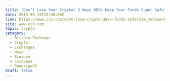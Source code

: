 ```yaml
---
title: "Don’t Lose Your Crypto! 3 Ways DEXs Keep Your Funds Super Safe"
date: 2019-05-15T22:30:09Z
link: https://www.ccn.com/dont-lose-crypto-dexs-funds-safe?utm_medium=RSS&utm_source=hune
site: www.ccn.com
topic: crypto
category:
  - Bitcoin Exchange
  - Crypto
  - Exchanges
  - News
  - Binance
  - coinbase
  - QuadrigaCX
draft: false
---
```

